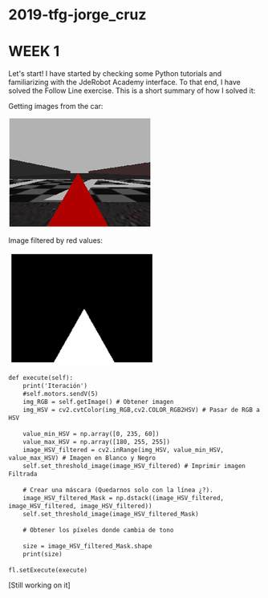 # 2019-tfg-jorge_cruz

# WEEK 1
Let's start! I have started by checking some Python tutorials and familiarizing with the JdeRobot Academy interface. To that end, I have solved the Follow Line exercise. This is a short summary of how I solved it:

Getting images from the car:

![img](/docs/[FL]Camera_RGB.png)

Image filtered by red values:

![img](/docs/[FL]Camera_HSV.png)

```
def execute(self):
    print('Iteración')
    #self.motors.sendV(5)
    img_RGB = self.getImage() # Obtener imagen
    img_HSV = cv2.cvtColor(img_RGB,cv2.COLOR_RGB2HSV) # Pasar de RGB a HSV
    
    value_min_HSV = np.array([0, 235, 60])
    value_max_HSV = np.array([180, 255, 255])
    image_HSV_filtered = cv2.inRange(img_HSV, value_min_HSV, value_max_HSV) # Imagen en Blanco y Negro
    self.set_threshold_image(image_HSV_filtered) # Imprimir imagen Filtrada
   
    # Crear una máscara (Quedarnos solo con la línea ¿?).
    image_HSV_filtered_Mask = np.dstack((image_HSV_filtered, image_HSV_filtered, image_HSV_filtered))
    self.set_threshold_image(image_HSV_filtered_Mask)
    
    # Obtener los píxeles donde cambia de tono

    size = image_HSV_filtered_Mask.shape
    print(size)

fl.setExecute(execute)

````
[Still working on it]
